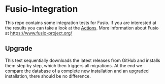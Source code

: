 
# Fusio-Integration

This repo contains some integration tests for Fusio. If you are interested at
the results you can take a look at the [Actions](https://github.com/apioo/fusio-integration/actions).
More information about Fusio at https://www.fusio-project.org/

## Upgrade

This test sequentially downloads the latest releases from GitHub and installs
them step by step, which then triggers all migrations. At the end we compare the
database of a complete new installation and an upgraded installation, there
should be no difference.
